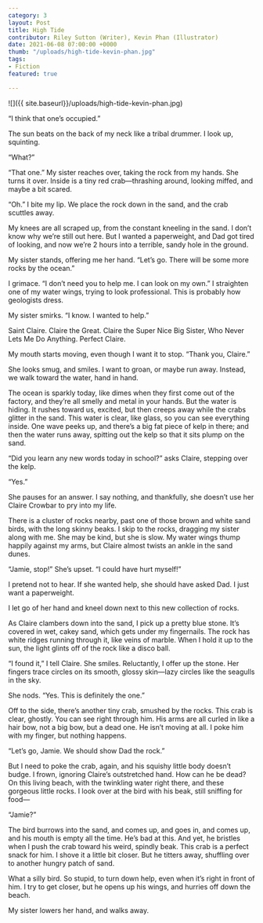 ```yaml
---
category: 3
layout: Post
title: High Tide
contributor: Riley Sutton (Writer), Kevin Phan (Illustrator)
date: 2021-06-08 07:00:00 +0000
thumb: "/uploads/high-tide-kevin-phan.jpg"
tags: 
- Fiction
featured: true

---
```


![]({{ site.baseurl}}/uploads/high-tide-kevin-phan.jpg)

“I think that one’s occupied.”

The sun beats on the back of my neck like a tribal drummer. I look up, squinting.

“What?”

“That one.” My sister reaches over, taking the rock from my hands. She turns it
over. Inside is a tiny red crab—thrashing around, looking miffed, and maybe a bit
scared.

“Oh.” I bite my lip. We place the rock down in the sand, and the crab scuttles
away.

My knees are all scraped up, from the constant kneeling in the sand. I don’t know
why we’re still out here. But I wanted a paperweight, and Dad got tired of looking, and
now we’re 2 hours into a terrible, sandy hole in the ground.

My sister stands, offering me her hand. “Let’s go. There will be some more rocks
by the ocean.”

I grimace. “I don’t need you to help me. I can look on my own.” I straighten one of
my water wings, trying to look professional. This is probably how geologists dress.

My sister smirks. “I know. I wanted to help.”

Saint Claire. Claire the Great. Claire the Super Nice Big Sister, Who Never Lets
Me Do Anything. Perfect Claire.

My mouth starts moving, even though I want it to stop. “Thank you, Claire.”

She looks smug, and smiles. I want to groan, or maybe run away. Instead, we
walk toward the water, hand in hand.

The ocean is sparkly today, like dimes when they first come out of the factory,
and they’re all smelly and metal in your hands. But the water is hiding. It rushes toward
us, excited, but then creeps away while the crabs glitter in the sand. This water is clear,
like glass, so you can see everything inside. One wave peeks up, and there’s a big fat
piece of kelp in there; and then the water runs away, spitting out the kelp so that it sits
plump on the sand.

“Did you learn any new words today in school?” asks Claire, stepping over the
kelp.

“Yes.”

She pauses for an answer. I say nothing, and thankfully, she doesn’t use her
Claire Crowbar to pry into my life.

There is a cluster of rocks nearby, past one of those brown and white sand birds,
with the long skinny beaks. I skip to the rocks, dragging my sister along with me. She
may be kind, but she is slow. My water wings thump happily against my arms, but Claire
almost twists an ankle in the sand dunes.

“Jamie, stop!” She’s upset. “I could have hurt myself!”

I pretend not to hear. If she wanted help, she should have asked Dad. I just want
a paperweight.

I let go of her hand and kneel down next to this new collection of rocks.

As Claire clambers down into the sand, I pick up a pretty blue stone. It’s covered
in wet, cakey sand, which gets under my fingernails. The rock has white ridges running
through it, like veins of marble. When I hold it up to the sun, the light glints off of the
rock like a disco ball.

“I found it,” I tell Claire. She smiles. Reluctantly, I offer up the stone. Her fingers
trace circles on its smooth, glossy skin—lazy circles like the seagulls in the sky.

She nods. “Yes. This is definitely the one.”

Off to the side, there’s another tiny crab, smushed by the rocks. This crab is
clear, ghostly. You can see right through him. His arms are all curled in like a hair bow,
not a big bow, but a dead one. He isn’t moving at all. I poke him with my finger, but
nothing happens.

“Let’s go, Jamie. We should show Dad the rock.”

But I need to poke the crab, again, and his squishy little body doesn’t budge. I
frown, ignoring Claire’s outstretched hand. How can he be dead? On this living beach,
with the twinkling water right there, and these gorgeous little rocks. I look over at the
bird with his beak, still sniffing for food—

“Jamie?”

The bird burrows into the sand, and comes up, and goes in, and comes up, and
his mouth is empty all the time. He’s bad at this. And yet, he bristles when I push the
crab toward his weird, spindly beak. This crab is a perfect snack for him. I shove it a
little bit closer. But he titters away, shuffling over to another hungry patch of sand.

What a silly bird. So stupid, to turn down help, even when it’s right in front of him.
I try to get closer, but he opens up his wings, and hurries off down the beach.

My sister lowers her hand, and walks away.